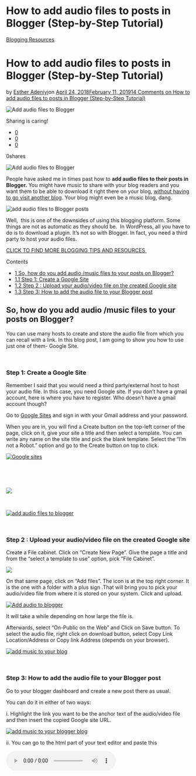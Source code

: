 # How to add audio files to posts in Blogger (Step-by-Step Tutorial)

[Blogging Resources](https://estheradeniyi.com/category/blogging-resources/)
# How to add audio files to posts in Blogger (Step-by-Step Tutorial)

by [Esther Adeniyi](https://estheradeniyi.com/author/esther-adeniyi/)on [April 24, 2018February 11, 2019](https://estheradeniyi.com/add-audio-files-to-blogger-posts/)[14 Comments on How to add audio files to posts in Blogger (Step-by-Step Tutorial)](https://estheradeniyi.com/add-audio-files-to-blogger-posts/#comments)

![Add audio files to Blogger](images\mobile-phone-iphone-music-38295.jpeg)

Sharing is caring!

- [0](https://www.facebook.com/sharer/sharer.php?u=https%3A%2F%2Festheradeniyi.com%2Fadd-audio-files-to-blogger-posts%2F&amp;t=How%20to%20add%20audio%20files%20to%20posts%20in%20Blogger%20%28Step-by-Step%20Tutorial%29)
- [0](https://twitter.com/intent/tweet?text=How%20to%20add%20audio%20files%20to%20posts%20in%20Blogger%20%28Step-by-Step%20Tutorial%29&amp;url=https%3A%2F%2Festheradeniyi.com%2Fadd-audio-files-to-blogger-posts%2F)
- [0](#)

0shares

![Add audio files to Blogger](images\mobile-phone-iphone-music-38295.jpeg)

People have asked me in times past how to **add audio files to their posts in Blogger.** You might have music to share with your blog readers and you want them to be able to download it right there on your blog, [without having to go visit another blog](https://www.estheradeniyi.com/how-to-make-people-fall-hopelessly-in). Your blog might even be a music blog, dang.

![add audio files to Blogger posts](images\add-audio-files-to-Blogger-posts.png)

Well,&#xA0; this is one of the downsides of using this blogging platform. Some things are not as automatic as they should be.&#xA0; In WordPress, all you have to do is to download a plugin. It&#x2019;s not so with Blogger. In fact, you need a third party to host your audio files.

[CLICK TO FIND MORE BLOGGING TIPS AND RESOURCES&#xA0;](https://estheradeniyi.com/category/blogging-resources/)

Contents

- [1 So, how do you add audio /music files to your posts on Blogger?](#So_how_do_you_add_audio_music_files_to_your_posts_on_Blogger)
- [1.1 Step 1: Create a Google Site](#Step_1_Create_a_Google_Site)
- [1.2 Step 2 : Upload your audio/video file on the created Google site](#Step_2_Upload_your_audiovideo_file_on_the_created_Google_site)
- [1.3 Step 3: How to add the audio file to your Blogger post](#Step_3_How_to_add_the_audio_file_to_your_Blogger_post)

## So, how do you add audio /music files to your posts on Blogger?

You can use many hosts to create and store the audio file from which you can recall with a link. In this blog post, I am going to show you how to use just one of them- Google Site.

&#xA0;

### Step 1: Create a Google Site

Remember I said that you would need a third party/external host to host your audio file. In this case, you need Google site. If you don&#x2019;t have a gmail account, here is where you have to register. Who doesn&#x2019;t have a gmail account though?

Go to [Google Sites](https://sites.google.com/) and sign in with your Gmail address and your password.

When you are in, you will find a Create button on the top-left corner of the page, click on it, give your site a title and then select a template. You can write any name on the site title and pick the blank template. Select the &#x201C;I&#x2019;m not a Robot.&#x201D; option and go to the Create button on top to click.

[![Google sites](images\CreatebuttonGoogleSites-1024x253.png)](images\CreatebuttonGoogleSites-1024x253.png)

&#xA0;

&#xA0;

[![](images\CreateGooglesites-1024x539.png)](images\CreateGooglesites-1024x539.png)

&#xA0;

[![add audio files to blogger](images\Create.png)](images\Create.png)

&#xA0;

### Step 2 : Upload your audio/video file on the created Google site

Create a File cabinet. Click on &#x201C;Create New Page&#x201D;. Give the page a title and from the &#x201C;select a template to use&#x201D; option, pick &#x201C;File Cabinet&#x201D;.

[![](images\webpage.png)](images\webpage.png)

On that same page, click on &#x201C;Add files&#x201D;. The icon is at the top right corner. It is the one with a folder with a plus sign .That will bring you to pick your audio/video file from where it is stored on your system. Click and upload.

[![Add audio to blogger](images\upload-1024x429.png)](images\upload-1024x429.png)

It will take a while depending on how large the file is.

Afterwards, select &#x201C;On-Public on the Web&#x201D; and Click on Save button. To select the audio file, right click on download button, select Copy Link Location/Address or Copy link Address (depends on your browser).

[![add music to your blog](images\upload-1-1024x429.png)](images\upload-1-1024x429.png)

&#xA0;

### Step 3: How to add the audio file to your Blogger post

Go to your blogger dashboard and create a new post there as usual.

You can do it in either of two ways:

i. Highlight the link you want to be the anchor text of the audio/video file and then insert the copied Google site URL.

[![add music to your blogger blog](images\Capture.png)](images\Capture.png)

ii. You can go to the html part of your text editor and paste this

<audio controls>

<source src=&#x201D;Your-Copied-Google-Site-URL-Here&#x201D; />

Replace Your-Copied-Google-Site-URL-Here with the link of audio file from your Google site.
 And you are done. Publish your post.

Please let me know if you encounter any problems.&#xA0; Share this with your Blogger friends too. [You can find other blogging hacks and tips here.](https://estheradeniyi.com/category/blogging-resources/)

Sharing is caring!

- [0](https://www.facebook.com/sharer/sharer.php?u=https%3A%2F%2Festheradeniyi.com%2Fadd-audio-files-to-blogger-posts%2F&amp;t=How%20to%20add%20audio%20files%20to%20posts%20in%20Blogger%20%28Step-by-Step%20Tutorial%29)
- [0](https://twitter.com/intent/tweet?text=How%20to%20add%20audio%20files%20to%20posts%20in%20Blogger%20%28Step-by-Step%20Tutorial%29&amp;url=https%3A%2F%2Festheradeniyi.com%2Fadd-audio-files-to-blogger-posts%2F)
- [0](#)

0shares

Tags:[Blogging](https://estheradeniyi.com/tag/blogging/)[blogging tips](https://estheradeniyi.com/tag/blogging-tips/)[how to add audio files to blogger posts](https://estheradeniyi.com/tag/how-to-add-audio-files-to-blogger-posts/)[How to add audio to blogger](https://estheradeniyi.com/tag/how-to-add-audio-to-blogger/)[how to add music to blogger](https://estheradeniyi.com/tag/how-to-add-music-to-blogger/)[how to add music to blogger posts](https://estheradeniyi.com/tag/how-to-add-music-to-blogger-posts/)[how to add songs to blogger](https://estheradeniyi.com/tag/how-to-add-songs-to-blogger/)[how to embed music in blogger](https://estheradeniyi.com/tag/how-to-embed-music-in-blogger/)[tech](https://estheradeniyi.com/tag/tech/)